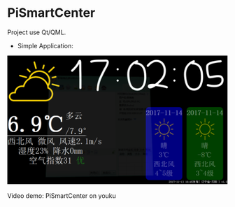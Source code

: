 # PiSmartCenter

Project use Qt/QML.

* Simple Application:

![image](https://github.com/to9/PiSmartCenter/blob/master/images/PiSmartCenter.png)

Video demo:
PiSmartCenter on youku
